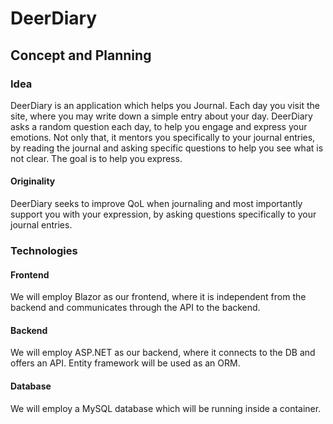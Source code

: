 
# DeerDiary
## Concept and Planning
### Idea
DeerDiary is an application which helps you Journal. Each day you visit the site, where you may write down a simple entry about your day. DeerDiary asks a random question each day, to help you engage and express your emotions. Not only that, it mentors you specifically to your journal entries, by reading the journal and asking specific questions to help you see what is not clear. The goal is to help you express.
#### Originality
DeerDiary seeks to improve QoL when journaling and most importantly support you with your expression, by asking questions specifically to your journal entries.  
### Technologies
#### Frontend
We will employ Blazor as our frontend, where it is independent from the backend and communicates through the API to the backend.
#### Backend
We will employ ASP.NET as our backend, where it connects to the DB and offers an API. Entity framework will be used as an ORM.
#### Database
We will employ a MySQL database which will be running inside a container.